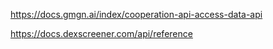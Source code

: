https://docs.gmgn.ai/index/cooperation-api-access-data-api

https://docs.dexscreener.com/api/reference